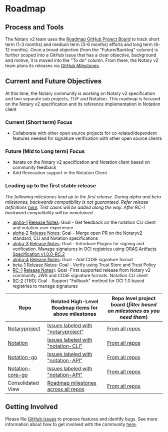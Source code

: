 # Roadmap
## Process and Tools
The Notary v2 team uses the [Roadmap GitHub Project Board](https://github.com/notaryproject/roadmap/projects/1) to track short term (1-3 months) and medium term (3-6 months) efforts and long term (6-12 months). Once a broad objective (from the "Future/Backlog" column) is further scoped into a GitHub issue that has a clear objective, background and motive, it is moved into the "To do" column. From there, the Notary v2 team plans its releases via [GitHub Milestones](https://github.com/notaryproject/roadmap/milestones).

## Current and Future Objectives
At this time, the Notary community is working on Notary v2 specification  and two separate sub projects, TUF and Notation. This roadmap is focused  on the Notary v2 specification and its reference implementation in Notation client

### Current (Short term) Focus
- Collaborate with other open source projects for co-related/dependent features needed for signature verification with other open source clients


### Future (Mid to Long term) Focus
- Iterate on the Notary v2 specification and Notation client based on community feedback
- Add Revocation support in the Notation Client

### Leading up to the first stable release
*The following milestones lead up to the first release. During alpha and beta milestones, backwards compatibility is not guaranteed.  Refer release definitions [here](https://github.com/notaryproject/notation/blob/main/RELEASE_MANAGEMENT.md). Test cases will be added along the way. After RC-1 backward compatibility will be maintained*
- [alpha-1](https://github.com/iamsamirzon/roadmap/projects/1?card_filter_query=milestone%3Aalpha-1) [Release Notes](https://github.com/notaryproject/roadmap/blob/main/RELEASENOTES/v2.0.0.alpha-1.MD): Goal - Get feedback on the notation CLI client and notation user experience
- [alpha-2](https://github.com/iamsamirzon/roadmap/projects/1?card_filter_query=milestone%3Aalpha-2) [Release Notes](https://github.com/notaryproject/roadmap/blob/main/RELEASENOTES/v2.0.0.alpha-2.MD): Goal - Merge open PR on the Notaryv2 standard, CLI and Notation specifications 
- [alpha-3](https://github.com/iamsamirzon/roadmap/projects/1?card_filter_query=milestone%3Aalpha-3) [Release Notes](https://github.com/notaryproject/roadmap/blob/main/RELEASENOTES/v2.0.0.alpha-3.MD): Goal - Introduce Plugins for signing and verification. Manage signatures in OCI registries using [ORAS Artifacts Specification v1.0.0-RC.2](https://github.com/oras-project/artifacts-spec/releases/tag/v1.0.0-rc.2)
- [alpha-4](https://github.com/iamsamirzon/roadmap/projects/1?card_filter_query=milestone%3Aalpha-4) [Release Notes](https://github.com/notaryproject/roadmap/blob/main/RELEASENOTES/v2.0.0.alpha-4.MD): Goal - Add COSE signature format 
- [beta-1](https://github.com/iamsamirzon/roadmap/projects/1?card_filter_query=milestone%3ABeta-1)   [Release Notes](https://github.com/notaryproject/roadmap/blob/main/RELEASENOTES/v2.0.0.beta-1.MD): Goal - Verify using Trust Store and Trust Policy 
- [RC-1](https://github.com/iamsamirzon/roadmap/projects/1?card_filter_query=milestone%3ARC-1)       [Release Notes](https://github.com/notaryproject/roadmap/blob/main/RELEASENOTES/v2.0.0.rc-1.MD)): Goal -First supported release from Notary v2 community. JWS and COSE signature formats. Notation CLI client 
- [RC-2](https://github.com/iamsamirzon/roadmap/projects/1?card_filter_query=milestone%3ARC-2)       [TBD] Goal - Support "Fallback" method for OCI 1.0 based registries to manage signatures 

| Repo | Related High-Level Roadmap items for above milestones  | Repo level project board (*filter based on milestones as you need them*)  |
|------|-----------------------------------------------------------|--------------------------------------------------|
|[Notaryproject](https://github.com/notaryproject/notaryproject)| [Issues labeled with "notaryproject"](https://github.com/iamsamirzon/roadmap/projects/1?card_filter_query=label%3Anotaryproject) | [From all repos](https://github.com/orgs/notaryproject/projects/10)|
|[Notation](https://github.com/notaryproject/notation)| [Issues labeled with "notation-CLI"](https://github.com/iamsamirzon/roadmap/projects/1?card_filter_query=label%3Anotation-CLI) | [From all repos](https://github.com/orgs/notaryproject/projects/10)|
|[Notation-go](https://github.com/notaryproject/notation-go)| [Issues labeled with "notation-API"](https://github.com/iamsamirzon/roadmap/projects/1?card_filter_query=label%3Anotation-API) | [From all repos](https://github.com/orgs/notaryproject/projects/10)|
|[Notation-core-go](https://github.com/notaryproject/notation-core-go)| [Issues labeled with "notation-API"](https://github.com/iamsamirzon/roadmap/projects/1?card_filter_query=label%3Anotation-API) | [From all repos](https://github.com/orgs/notaryproject/projects/10)|
| Consolidated View  | [Roadmap milestones across all repos](https://github.com/iamsamirzon/roadmap/projects/1) | [From all repos](https://github.com/orgs/notaryproject/projects/10) |

## Getting Involved

Please file [GitHub issues](https://github.com/notaryproject/notaryproject/issues) to propose features and identify bugs. See more information about how to get involved with the community [here](https://github.com/notaryproject).
